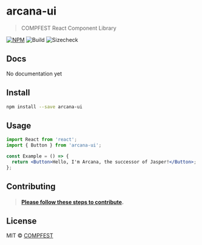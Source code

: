 # arcana-ui

> COMPFEST React Component Library

[![NPM](https://img.shields.io/npm/v/arcana-ui)](https://www.npmjs.com/package/arcana-ui/)
![Build](https://github.com/COMPFEST/arcana/actions/workflows/main.yml/badge.svg)
![Sizecheck](https://github.com/COMPFEST/arcana/actions/workflows/publish-npm.yml/badge.svg)

## Docs

No documentation yet

## Install

```bash
npm install --save arcana-ui
```

## Usage

```jsx
import React from 'react';
import { Button } from 'arcana-ui';

const Example = () => {
  return <Button>Hello, I'm Arcana, the successor of Jasper!</Button>;
};
```

## Contributing

> #### [Please follow these steps to contribute](CONTRIBUTING.md).

## License

MIT © [COMPFEST](https://github.com/COMPFEST)
